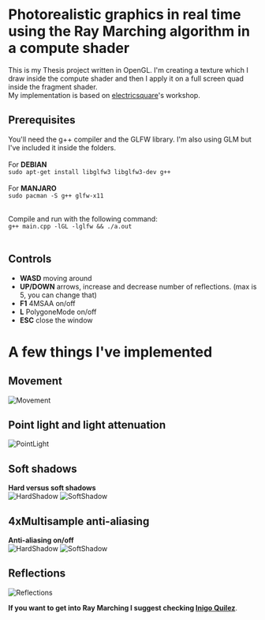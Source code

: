 
# **Photorealistic graphics in real time using the Ray Marching algorithm in a compute shader**

This is my Thesis project written in OpenGL. I'm creating a texture which I draw inside the compute shader and then I apply it on a full screen quad inside the fragment shader.<br>My implementation is based on [electricsquare](https://github.com/electricsquare/raymarching-workshop)'s workshop.

## Prerequisites
You'll need the g++ compiler and the GLFW library. I'm also using GLM but I've included it inside the folders. <br> <br>
For **DEBIAN** <br>
```sudo apt-get install libglfw3 libglfw3-dev g++``` <br> <br>
For **MANJARO** <br>
```sudo pacman -S g++ glfw-x11``` <br> <br>

Compile and run with the following command:<br>
```g++ main.cpp -lGL -lglfw && ./a.out``` <br> <br>

## Controls
* **WASD** moving around
* **UP/DOWN** arrows, increase and decrease number of reflections. (max is 5, you can change that)
* **F1** 4MSAA on/off
* **L** PolygoneMode on/off
* **ESC** close the window

# A few things I've implemented
## Movement
![Movement](includes/screenshots-gifs/Movement.gif)

## Point light and light attenuation
![PointLight](includes/screenshots-gifs/PointLight.png)

## Soft shadows
**Hard versus soft shadows** <br>
![HardShadow](includes/screenshots-gifs/hard-shadow.png) ![SoftShadow](includes/screenshots-gifs/soft-shadow.png)

## 4xMultisample anti-aliasing
**Anti-aliasing on/off** <br>
![HardShadow](includes/screenshots-gifs/AA-on.png) ![SoftShadow](includes/screenshots-gifs/AA-off.png)

## Reflections
![Reflections](includes/screenshots-gifs/Reflections.gif)

**If you want to get into Ray Marching I suggest checking [Inigo Quilez](https://www.iquilezles.org/www/index.htm)**.



